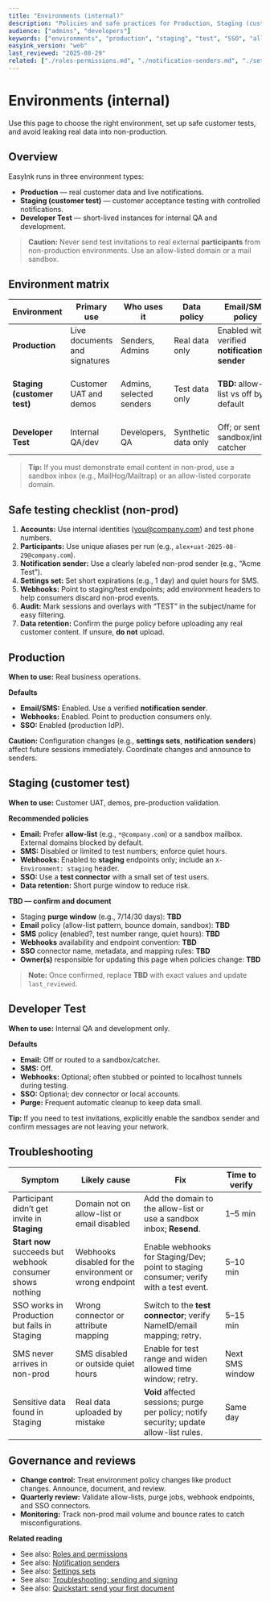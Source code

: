 ```yaml
---
title: "Environments (internal)"
description: "Policies and safe practices for Production, Staging (customer test), and Developer Test."
audience: ["admins", "developers"]
keywords: ["environments", "production", "staging", "test", "SSO", "allow-list"]
easyink_version: "web"
last_reviewed: "2025-08-29"
related: ["./roles-permissions.md", "./notification-senders.md", "./settings-sets.md", "../troubleshooting/sending.md", "../get-started/quickstart.md"]
---
```


# Environments (internal)

Use this page to choose the right environment, set up safe customer tests, and avoid leaking real data into non-production.

## Overview
EasyInk runs in three environment types:

- **Production** — real customer data and live notifications.
- **Staging (customer test)** — customer acceptance testing with controlled notifications.
- **Developer Test** — short-lived instances for internal QA and development.

> **Caution:** Never send test invitations to real external **participants** from non-production environments. Use an allow-listed domain or a mail sandbox.

## Environment matrix

| Environment | Primary use | Who uses it | Data policy | Email/SMS policy | Webhooks | SSO | Purge |
|---|---|---|---|---|---|---|---|
| **Production** | Live documents and signatures | Senders, Admins | Real data only | Enabled with verified **notification sender** | Enabled to prod endpoints | Enabled (prod IdP) | No automatic purge |
| **Staging (customer test)** | Customer UAT and demos | Admins, selected senders | Test data only | **TBD:** allow-list vs off by default | **TBD** (usually allowed to staging endpoints) | **TBD** (OneLogin test connector) | **TBD:** purge window |
| **Developer Test** | Internal QA/dev | Developers, QA | Synthetic data only | Off; or sent to sandbox/inbox catcher | Optional; local or stub | Optional; dev connector | Frequent purge (short) |

> **Tip:** If you must demonstrate email content in non-prod, use a sandbox inbox (e.g., MailHog/Mailtrap) or an allow-listed corporate domain.

## Safe testing checklist (non-prod)
1. **Accounts:** Use internal identities (you@company.com) and test phone numbers.
2. **Participants:** Use unique aliases per run (e.g., `alex+uat-2025-08-29@company.com`).
3. **Notification sender:** Use a clearly labeled non-prod sender (e.g., “Acme Test”).
4. **Settings set:** Set short expirations (e.g., 1 day) and quiet hours for SMS.
5. **Webhooks:** Point to staging/test endpoints; add environment headers to help consumers discard non-prod events.
6. **Audit:** Mark sessions and overlays with “TEST” in the subject/name for easy filtering.
7. **Data retention:** Confirm the purge policy before uploading any real customer content. If unsure, **do not** upload.

## Production
**When to use:** Real business operations.

**Defaults**
- **Email/SMS:** Enabled. Use a verified **notification sender**.
- **Webhooks:** Enabled. Point to production consumers only.
- **SSO:** Enabled (production IdP).

**Caution:** Configuration changes (e.g., **settings sets**, **notification senders**) affect future sessions immediately. Coordinate changes and announce to senders.

## Staging (customer test)
**When to use:** Customer UAT, demos, pre-production validation.

**Recommended policies**
- **Email:** Prefer **allow-list** (e.g., `*@company.com`) or a sandbox mailbox. External domains blocked by default.
- **SMS:** Disabled or limited to test numbers; enforce quiet hours.
- **Webhooks:** Enabled to **staging** endpoints only; include an `X-Environment: staging` header.
- **SSO:** Use a **test connector** with a small set of test users.
- **Data retention:** Short purge window to reduce risk.

**TBD — confirm and document**
- Staging **purge window** (e.g., 7/14/30 days): **TBD**
- **Email** policy (allow-list pattern, bounce domain, sandbox): **TBD**
- **SMS** policy (enabled?, test number range, quiet hours): **TBD**
- **Webhooks** availability and endpoint convention: **TBD**
- **SSO** connector name, metadata, and mapping rules: **TBD**
- **Owner(s)** responsible for updating this page when policies change: **TBD**

> **Note:** Once confirmed, replace **TBD** with exact values and update `last_reviewed`.

## Developer Test
**When to use:** Internal QA and development only.

**Defaults**
- **Email:** Off or routed to a sandbox/catcher.
- **SMS:** Off.
- **Webhooks:** Optional; often stubbed or pointed to localhost tunnels during testing.
- **SSO:** Optional; dev connector or local accounts.
- **Purge:** Frequent automatic cleanup to keep data small.

**Tip:** If you need to test invitations, explicitly enable the sandbox sender and confirm messages are not leaving your network.

## Troubleshooting

| Symptom | Likely cause | Fix | Time to verify |
|---|---|---|---|
| Participant didn’t get invite in **Staging** | Domain not on allow-list or email disabled | Add the domain to the allow-list or use a sandbox inbox; **Resend**. | 1–5 min |
| **Start now** succeeds but webhook consumer shows nothing | Webhooks disabled for the environment or wrong endpoint | Enable webhooks for Staging/Dev; point to staging consumer; verify with a test event. | 5–10 min |
| SSO works in Production but fails in Staging | Wrong connector or attribute mapping | Switch to the **test connector**; verify NameID/email mapping; retry. | 5–15 min |
| SMS never arrives in non-prod | SMS disabled or outside quiet hours | Enable for test range and widen allowed time window; retry. | Next SMS window |
| Sensitive data found in Staging | Real data uploaded by mistake | **Void** affected sessions; purge per policy; notify security; update allow-list rules. | Same day |

## Governance and reviews
- **Change control:** Treat environment policy changes like product changes. Announce, document, and review.
- **Quarterly review:** Validate allow-lists, purge jobs, webhook endpoints, and SSO connectors.
- **Monitoring:** Track non-prod mail volume and bounce rates to catch misconfigurations.

**Related reading**
- See also: [Roles and permissions](./roles-permissions.md)  
- See also: [Notification senders](./notification-senders.md)  
- See also: [Settings sets](./settings-sets.md)  
- See also: [Troubleshooting: sending and signing](../troubleshooting/sending.md)  
- See also: [Quickstart: send your first document](../get-started/quickstart.md)
